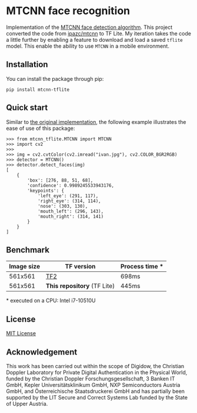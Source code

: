 # MTCNN face recognition

Implementation of the [MTCNN face detection algorithm](https://ieeexplore.ieee.org/stamp/stamp.jsp?arnumber=7553523). This project converted the code from [ipazc/mtcnn](https://github.com/ipazc/mtcnn) to TF Lite. My iteration takes the code a little further by enabling a feature to download and load a saved `tflite` model. This enable the ability to use `MTCNN` in a mobile environment.

## Installation

You can install the package through pip:

```
pip install mtcnn-tflite
```

## Quick start

Similar to [the original implementation](https://github.com/ipazc/mtcnn), the following example illustrates the ease of use of this package:

```
>>> from mtcnn_tflite.MTCNN import MTCNN
>>> import cv2
>>>
>>> img = cv2.cvtColor(cv2.imread("ivan.jpg"), cv2.COLOR_BGR2RGB)
>>> detector = MTCNN()
>>> detector.detect_faces(img)
[
    {
        'box': [276, 88, 51, 68],
        'confidence': 0.9989245533943176,
        'keypoints': {
            'left_eye': (291, 117),
            'right_eye': (314, 114),
            'nose': (303, 130),
            'mouth_left': (296, 143),
            'mouth_right': (314, 141)
        }
    }
]
```


## Benchmark

| Image size | TF version                            | Process time * |
|------------|---------------------------------------|----------------|
| 561x561    | [TF2](https://github.com/ipazc/mtcnn) | 698ms          |
| 561x561    | **This repository** (TF Lite)         | 445ms          |

\* executed on a CPU: Intel i7-10510U

## License

[MIT License](https://github.com/mobilesec/mtcnn-tflite/blob/master/LICENSE)

## Acknowledgement
This work has been carried out within the scope of Digidow, the Christian Doppler Laboratory for Private Digital Authentication in the Physical World, funded by the Christian Doppler Forschungsgesellschaft, 3 Banken IT GmbH, Kepler Universitätsklinikum GmbH, NXP Semiconductors Austria GmbH, and Österreichische Staatsdruckerei GmbH and has partially been supported by the LIT Secure and Correct Systems Lab funded by the State of Upper Austria.

